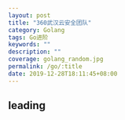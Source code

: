 ```yaml
---
layout: post
title: "360武汉云安全团队"
category: Golang
tags: Go进阶 
keywords: ""
description: ""
coverage: golang_random.jpg
permalink: /go/:title
date: 2019-12-28T18:11:45+08:00
---
```



## leading